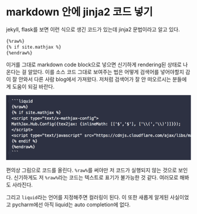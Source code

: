 # markdown 안에 jinja2 코드 넣기

jekyll, flask를 보면 이런 식으로 생긴 코드가 있는데 jinja2 문법이라고 알고 있다. 

```liquid
{%raw%}
{% if site.mathjax %}
{%endraw%}
```

이거를 그대로 markdown code block으로 넣으면 신기하게 rendering된 상태로 나온다는 걸 알았다.
이를 소스 코드 그대로 보여주는 법은 어떻게 검색어를 넣어야할지 감이 잘 안와서 다른 사람 blog에서 가져왔다.
저처럼 검색어가 잘 안 떠오르시는 분들에게 도움이 되길 바란다. 
 
![](/attachments/markdown-liquid.png)

편의상 그림으로 코드를 올린다.
`%raw%`를 써야만 저 코드가 실행되지 않는 것으로 보인다.
신기하게도 저 `%raw%`라는 코드는 텍스트로 표기가 불가능한 것 같다.
여러모로 해봐도 사라진다.  

그리고 `liquid`라는 언어를 지정해주면 컬러링이 된다. 이 또한 새롭게 알게된 사실이었고 pycharm에선 아직 liquid는 auto completion에 없다.
 